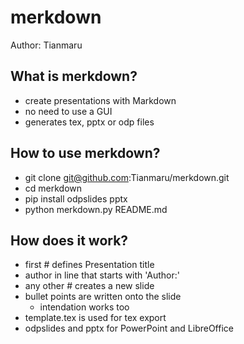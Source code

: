 # merkdown

Author: Tianmaru

## What is merkdown?

- create presentations with Markdown
- no need to use a GUI
- generates tex, pptx or odp files

## How to use merkdown?

- git clone git@github.com:Tianmaru/merkdown.git
- cd merkdown
- pip install odpslides pptx
- python merkdown.py README.md

## How does it work?

- first # defines Presentation title
- author in line that starts with 'Author:'
- any other # creates a new slide
- bullet points are written onto the slide
	- intendation works too
- template.tex is used for tex export
- odpslides and pptx for PowerPoint and LibreOffice
